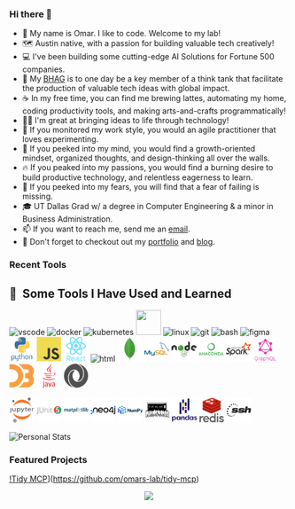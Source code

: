 <!--
**omars-lab/omars-lab** is a ✨ _special_ ✨ repository because its `README.md` (this file) appears on your GitHub profile.
-->

### Hi there 👋

- 🔬 My name is Omar. I like to code. Welcome to my lab!
- 🗺 Austin native, with a passion for building valuable tech creatively!
- 💻 I've been building some cutting-edge AI Solutions for Fortune 500 companies.
- 🥇 My [BHAG](https://www.jimcollins.com/concepts/bhag.html) is to one day be a key member of a think tank that facilitate the production of valuable tech ideas with global impact.
- ☕️ In my free time, you can find me brewing lattes, automating my home, coding productivity tools, and making arts-and-crafts programmatically!
- 💪🏽 I'm great at bringing ideas to life through technology!
- 🧰 If you monitored my work style, you would an agile practitioner that loves experimenting.
- 🧠 If you peeked into my mind, you would find a growth-oriented mindset, organized thoughts, and design-thinking all over the walls.
- 🔥 If you peaked into my passions, you would find a burning desire to build productive technology, and relentless eagerness to learn.
- 👻 If you peeked into my fears, you will find that a fear of failing is missing. 
- 🎓 UT Dallas Grad w/ a degree in Computer Engineering & a minor in Business Administration.
- 📫 If you want to reach me, send me an [email](mailto:contact.omar.eid+github@gmail.com).
- 📓 Don't forget to checkout out my [portfolio](https://www.bytesofpurpose.com/) and [blog](https://blog.bytesofpurpose.com/).

### Recent Tools

<h2> 🚀 &nbsp;Some Tools I Have Used and Learned</h2>
<p align="left">
<img src="https://cdn.jsdelivr.net/gh/devicons/devicon/icons/vscode/vscode-original.svg" alt="vscode" width="45" height="45"/>
<img src="https://cdn.jsdelivr.net/gh/devicons/devicon/icons/docker/docker-original.svg" alt="docker" width="45" height="45"/>
<img src="https://cdn.jsdelivr.net/gh/devicons/devicon/icons/kubernetes/kubernetes-plain.svg" alt="kubernetes" width="45" height="45"/>
<img src="https://cdn.jsdelivr.net/gh/devicons/devicon/icons/amazonwebservices/amazonwebservices-plain-wordmark.svg" width="45" height="45"/>
<img src="https://cdn.jsdelivr.net/gh/devicons/devicon/icons/linux/linux-original.svg" alt="linux" width="45" height="45"/>       
<img src="https://cdn.jsdelivr.net/gh/devicons/devicon/icons/git/git-original.svg" alt="git" width="45" height="45"/>
<img src="https://cdn.jsdelivr.net/gh/devicons/devicon/icons/bash/bash-original.svg" alt="bash" width="45" height="45"/>
<img src="https://cdn.jsdelivr.net/gh/devicons/devicon/icons/figma/figma-original.svg" alt="figma" width="45" height="45"/>   
<img src="https://raw.githubusercontent.com/devicons/devicon/master/icons/python/python-original-wordmark.svg" alt="python" width="45" height="45"/>
<img src="https://raw.githubusercontent.com/devicons/devicon/master/icons/javascript/javascript-original.svg" alt="javascript" width="45" height="45" />
<img src="https://raw.githubusercontent.com/devicons/devicon/master/icons/react/react-original-wordmark.svg" alt="react" width="45" height="45" />
<img src="https://cdn.jsdelivr.net/gh/devicons/devicon/icons/html5/html5-original.svg" alt="html" width="45" height="45"/>
<img src="https://raw.githubusercontent.com/devicons/devicon/master/icons/mongodb/mongodb-original.svg" alt="mongodb" width="45" height="45" />
<img src="https://raw.githubusercontent.com/devicons/devicon/master/icons/mysql/mysql-original-wordmark.svg" alt="mysql" width="45" height="45" />
<img src="https://raw.githubusercontent.com/devicons/devicon/master/icons/nodejs/nodejs-original-wordmark.svg" alt="nodejs" width="45" height="45" />
<img src="https://raw.githubusercontent.com/devicons/devicon/master/icons/anaconda/anaconda-original-wordmark.svg" alt="anaconda" width="45" height="45" />
<img src="https://raw.githubusercontent.com/devicons/devicon/master/icons/apachespark/apachespark-original-wordmark.svg" alt="apachespark" width="45" height="45" />
<img src="https://raw.githubusercontent.com/devicons/devicon/master/icons/graphql/graphql-plain-wordmark.svg" alt="graphql" width="45" height="45" />
<img src="https://raw.githubusercontent.com/devicons/devicon/master/icons/d3js/d3js-plain.svg" alt="d3js" width="45" height="45" />
<img src="https://raw.githubusercontent.com/devicons/devicon/master/icons/java/java-plain-wordmark.svg" alt="java" width="45" height="45" />
<img src="https://raw.githubusercontent.com/devicons/devicon/master/icons/json/json-plain.svg" alt="json" width="45" height="45" />
</p>
<img src="https://raw.githubusercontent.com/devicons/devicon/master/icons/jupyter/jupyter-original-wordmark.svg" alt="jupyter" width="45" height="45" />
<img src="https://raw.githubusercontent.com/devicons/devicon/master/icons/junit/junit-original-wordmark.svg" alt="junit" width="45" height="45" />
<img src="https://raw.githubusercontent.com/devicons/devicon/master/icons/matplotlib/matplotlib-original-wordmark.svg" alt="matplotlib" width="45" height="45" />
<img src="https://raw.githubusercontent.com/devicons/devicon/master/icons/neo4j/neo4j-original-wordmark.svg" alt="neo4j" width="45" height="45" />
<img src="https://raw.githubusercontent.com/devicons/devicon/master/icons/numpy/numpy-original-wordmark.svg" alt="numpy" width="45" height="45" />
<img src="https://raw.githubusercontent.com/devicons/devicon/master/icons/ohmyzsh/ohmyzsh-plain.svg" alt="ohmyzsh" width="45" height="45" />
<img src="https://raw.githubusercontent.com/devicons/devicon/master/icons/pandas/pandas-original-wordmark.svg" alt="pandas" width="45" height="45" />
<img src="https://raw.githubusercontent.com/devicons/devicon/master/icons/redis/redis-original-wordmark.svg" alt="redis" width="45" height="45" />
<img src="https://raw.githubusercontent.com/devicons/devicon/master/icons/ssh/ssh-original-wordmark.svg" alt="ssh" width="45" height="45" />


![Personal Stats](https://github-readme-stats.vercel.app/api/?username=omars-lab&show_icons=true&title_color=1F75C8&icon_color=2AA410&text_color=043667&bg_color=ffffff&count_private=true&custom_title=Omar%27s%20Personal%20GitHub%20Stats)

### Featured Projects
[!Tidy MCP](https://github-readme-stats.vercel.app/api/pin/?username=omars-lab&repo=tidy-mcp)](https://github.com/omars-lab/tidy-mcp)

<p align="center">
  <img src="https://capsule-render.vercel.app/api?type=waving&color=gradient&height=100&section=footer"/>
</p>

<!--
![Personal Stats](https://github-readme-stats.vercel.app/api?username=omars-lab&bg_color=30,045de9,09c6f9&title_color=fff&text_color=fff)
![Personal Langs](https://github-readme-stats.vercel.app/api/top-langs/?username=omars-lab&langs_count=9)
![Work Stats](https://github-readme-stats.vercel.app/api/?username=oeid-cs&show_icons=true&title_color=1F75C8&icon_color=2AA410&text_color=043667&bg_color=ffffff&count_private=true&custom_title=Omar%27s%20Career%20GitHub%20Stats)
![Work Langs](https://github-readme-stats.vercel.app/api/top-langs/?username=oeid-cs&langs_count=9)
-->

<!--
Influenced By:
	- https://github.com/trinwin
	- https://github.com/anuraghazra/github-readme-stats
	- https://github.com/thepiyushmalhotra
-->
